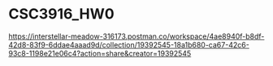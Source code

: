 # CSC3916_HW0
https://interstellar-meadow-316173.postman.co/workspace/4ae8940f-b8df-42d8-83f9-6ddae4aaad9d/collection/19392545-18a1b680-ca67-42c6-93c8-1198e21e06c4?action=share&creator=19392545
